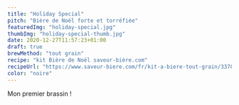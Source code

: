 ```yaml
---
title: "Holiday Special"
pitch: "Bière de Noël forte et torréfiée"
featuredImg: "holiday-special.jpg"
thumbImg: "holiday-special-thumb.jpg"
date: 2020-12-27T11:57:23+01:00
draft: true
brewMethod: "tout grain"
recipe: "kit Bière de Noël saveur-bière.com"
recipeUrl: "https://www.saveur-biere.com/fr/kit-a-biere-tout-grain/33787-recette-biere-noel-recharge-pour-beer-kit-confirme.html"
color: "noire"
---
```


Mon premier brassin !